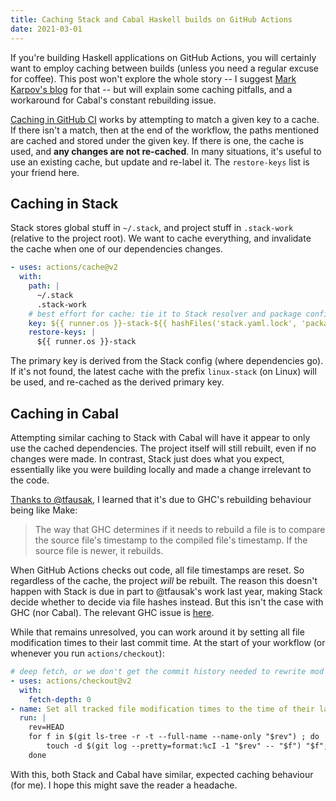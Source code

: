 ```yaml
---
title: Caching Stack and Cabal Haskell builds on GitHub Actions
date: 2021-03-01
---
```


[mark-karpov-github-actions]: https://markkarpov.com/post/github-actions-for-haskell-ci.html
[github-ci-cache-docs]: https://docs.github.com/en/actions/guides/caching-dependencies-to-speed-up-workflows#using-the-cache-action

If you're building Haskell applications on GitHub Actions, you will certainly
want to employ caching between builds (unless you need a regular excuse for
coffee). This post won't explore the whole story -- I suggest [Mark Karpov's
blog][mark-karpov-github-actions] for that -- but will explain some caching
pitfalls, and a workaround for Cabal's constant rebuilding issue.

[Caching in GitHub CI][github-ci-cache-docs] works by attempting to match a
given key to a cache. If there isn't a match, then at the end of the workflow,
the paths mentioned are cached and stored under the given key. If there is one,
the cache is used, and **any changes are not re-cached**. In many situations,
it's useful to use an existing cache, but update and re-label it. The
`restore-keys` list is your friend here.

## Caching in Stack
Stack stores global stuff in `~/.stack`, and project stuff in `.stack-work`
(relative to the project root). We want to cache everything, and invalidate the
cache when one of our dependencies changes.

```yaml
- uses: actions/cache@v2
  with:
    path: |
      ~/.stack
      .stack-work
    # best effort for cache: tie it to Stack resolver and package config
    key: ${{ runner.os }}-stack-${{ hashFiles('stack.yaml.lock', 'package.yaml') }}
    restore-keys: |
      ${{ runner.os }}-stack
```

The primary key is derived from the Stack config (where dependencies go). If
it's not found, the latest cache with the prefix `linux-stack` (on Linux) will
be used, and re-cached as the derived primary key.

## Caching in Cabal
Attempting similar caching to Stack with Cabal will have it appear to only use
the cached dependencies. The project itself will still rebuilt, even if no
changes were made. In contrast, Stack just does what you expect, essentially
like you were building locally and made a change irrelevant to the code.

[Thanks to @tfausak](https://github.com/haskell/actions/issues/41), I learned
that it's due to GHC's rebuilding behaviour being like Make:

  > The way that GHC determines if it needs to rebuild a file is to compare the
  > source file's timestamp to the compiled file's timestamp. If the source file
  > is newer, it rebuilds.

When GitHub Actions checks out code, all file timestamps are reset. So
regardless of the cache, the project *will* be rebuilt. The reason this doesn't
happen with Stack is due in part to @tfausak's work last year, making Stack
decide whether to decide via file hashes instead. But this isn't the case with
GHC (nor Cabal). The relevant GHC issue is
[here](https://gitlab.haskell.org/ghc/ghc/-/issues/16495).

While that remains unresolved, you can work around it by setting all file
modification times to their last commit time. At the start of your workflow (or
whenever you run `actions/checkout`):

```yaml
# deep fetch, or we don't get the commit history needed to rewrite mod times
- uses: actions/checkout@v2
  with:
    fetch-depth: 0
- name: Set all tracked file modification times to the time of their last commit
  run: |
    rev=HEAD
    for f in $(git ls-tree -r -t --full-name --name-only "$rev") ; do
        touch -d $(git log --pretty=format:%cI -1 "$rev" -- "$f") "$f";
    done
```

With this, both Stack and Cabal have similar, expected caching behaviour (for
me). I hope this might save the reader a headache.
